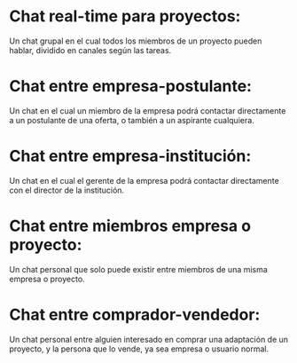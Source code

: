 # Chat real-time para proyectos:
Un chat grupal en el cual todos los miembros de un proyecto pueden hablar, dividido en canales según las tareas.

# Chat entre empresa-postulante:
Un chat en el cual un miembro de la empresa podrá contactar directamente a un postulante de una oferta, o también a un aspirante cualquiera.

# Chat entre empresa-institución:
Un chat en el cual el gerente de la empresa podrá contactar directamente con el director de la institución.

# Chat entre miembros empresa o proyecto: 
Un chat personal que solo puede existir entre miembros de una misma empresa o proyecto.

# Chat entre comprador-vendedor:
Un chat personal entre alguien interesado en comprar una adaptación de un proyecto, y la persona que lo vende, ya sea empresa o usuario normal.